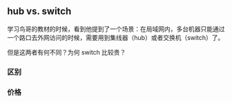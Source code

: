 ## hub vs. switch 



学习鸟哥的教材的时候，看到他提到了一个场景：在局域网内，多台机器只能通过一个路口去外网访问的时候，需要用到集线器（hub）或者交换机（switch）了。

但是这两者有何不同？为何 switch 比较贵？



### 区别





### 价格

